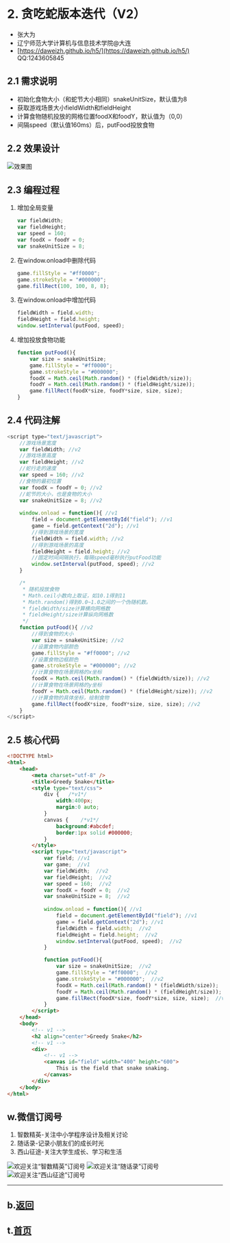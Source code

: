 # 2. 贪吃蛇版本迭代（V2） 

- 张大为
- 辽宁师范大学计算机与信息技术学院@大连
- [https://daweizh.github.io/h5/](https://daweizh.github.io/h5/)  QQ:1243605845

## 2.1 需求说明

- 初始化食物大小（和蛇节大小相同）snakeUnitSize，默认值为8
- 获取游戏场景大小fieldWidth和fieldHeight
- 计算食物随机投放的网格位置foodX和foodY，默认值为（0,0）
- 间隔speed（默认值160ms）后，putFood投放食物

## 2.2 效果设计

![效果图](demo.png)

## 2.3 编程过程

1. 增加全局变量
    ~~~js
    var fieldWidth;
    var fieldHeight;
    var speed = 160;
    var foodX = foodY = 0;
    var snakeUnitSize = 8;
    ~~~
2. 在window.onload中删除代码
    ~~~js
    game.fillStyle = "#ff0000";
    game.strokeStyle = "#000000";
    game.fillRect(100, 100, 8, 8);
    ~~~
3. 在window.onload中增加代码
	~~~js
    fieldWidth = field.width;
    fieldHeight = field.height;
    window.setInterval(putFood, speed);
	~~~
4. 增加投放食物功能
	~~~js
    function putFood(){
        var size = snakeUnitSize;
        game.fillStyle = "#ff0000";
        game.strokeStyle = "#000000";
        foodX = Math.ceil(Math.random() * (fieldWidth/size));
        foodY = Math.ceil(Math.random() * (fieldHeight/size));
        game.fillRect(foodX*size, foodY*size, size, size);
    } 
	~~~

## 2.4 代码注解

~~~js
<script type="text/javascript">
    //游戏场景宽度
    var fieldWidth; //v2
    //游戏场景高度
    var fieldHeight; //v2
    //蛇行走的速度
    var speed = 160; //v2
    //食物的最初位置
    var foodX = foodY = 0; //v2
    //蛇节的大小，也是食物的大小
    var snakeUnitSize = 8; //v2
    
    window.onload = function(){ //v1
        field = document.getElementById("field"); //v1
        game = field.getContext("2d"); //v1
        //得到游戏场景的宽度
        fieldWidth = field.width; //v2
        //得到游戏场景的高度
        fieldHeight = field.height; //v2
        //固定时间间隔执行，每隔speed毫秒执行putFood功能
        window.setInterval(putFood, speed); //v2
    }

    /* 
     * 随机投放食物
     * Math.ceil小数向上取证，如10.1得到11
     * Math.random()得到0.0~1.0之间的一个伪随机数。
     * fieldWidth/size计算横向网格数
     * fieldHeight/size计算纵向网格数
     */
    function putFood(){ //v2
        //得到食物的大小
        var size = snakeUnitSize; //v2
        //设置食物内部颜色
        game.fillStyle = "#ff0000"; //v2
        //设置食物边框颜色
        game.strokeStyle = "#000000"; //v2
        //计算食物在场景网格的x坐标
        foodX = Math.ceil(Math.random() * (fieldWidth/size)); //v2
        //计算食物在场景网格的y坐标
        foodY = Math.ceil(Math.random() * (fieldHeight/size)); //v2
        //计算食物的具体坐标，绘制食物
        game.fillRect(foodX*size, foodY*size, size, size); //v2
    } 
</script>
~~~

## 2.5 核心代码

~~~html
<!DOCTYPE html>
<html>
    <head>
        <meta charset="utf-8" />
        <title>Greedy Snake</title>
        <style type="text/css">
            div {   /*v1*/
                width:400px;
                margin:0 auto;  
            }
            canvas {    /*v1*/
                background:#abcdef;
                border:1px solid #000000;
            }
        </style>
        <script type="text/javascript">
            var field; //v1
            var game;  //v1
            var fieldWidth;  //v2
            var fieldHeight;  //v2
            var speed = 160;  //v2
            var foodX = foodY = 0;  //v2
            var snakeUnitSize = 8;  //v2
            
            window.onload = function(){ //v1
                field = document.getElementById("field"); //v1
                game = field.getContext("2d"); //v1
                fieldWidth = field.width;  //v2
                fieldHeight = field.height;  //v2
                window.setInterval(putFood, speed);  //v2
            }

            function putFood(){
                var size = snakeUnitSize;  //v2
                game.fillStyle = "#ff0000";  //v2
                game.strokeStyle = "#000000";  //v2
                foodX = Math.ceil(Math.random() * (fieldWidth/size));  //v2
                foodY = Math.ceil(Math.random() * (fieldHeight/size));  //v2
                game.fillRect(foodX*size, foodY*size, size, size);  //v2
            } 
        </script>
    </head>
    <body>
        <!-- v1 -->
        <h2 align="center">Greedy Snake</h2>
        <!-- v1 -->
        <div>
            <!-- v1 -->
            <canvas id="field" width="400" height="600">
                This is the field that snake snaking.
            </canvas>
        </div>
    </body>
</html>
~~~

## w.微信订阅号

1. 智数精英-关注中小学程序设计及相关讨论
2. 随话录-记录小朋友们的成长时光
2. 西山征途-关注大学生成长、学习和生活

![欢迎关注“智数精英”订阅号](../../assets/me/img/idea8.jpg)
![欢迎关注“随话录”订阅号](../../assets/me/img/shl8.jpg)
![欢迎关注“西山征途”订阅号](../../assets/me/img/xszt8.jpg)

----------

## b.[返回](../)

## t.[首页](../../)
